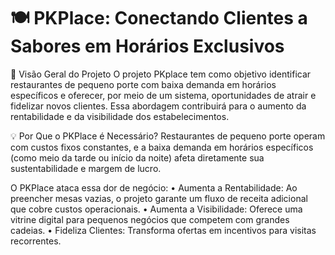 # 🍽️ PKPlace: Conectando Clientes a Sabores em Horários Exclusivos

🌟 Visão Geral do Projeto
O projeto PKplace tem como objetivo identificar restaurantes de pequeno porte com baixa demanda em horários específicos e oferecer, por meio de um sistema, oportunidades de atrair e fidelizar novos clientes. Essa abordagem contribuirá para o aumento da rentabilidade e da visibilidade dos estabelecimentos.

💡 Por Que o PKPlace é Necessário?
Restaurantes de pequeno porte operam com custos fixos constantes, e a baixa demanda em horários específicos (como meio da tarde ou início da noite) afeta diretamente sua sustentabilidade e margem de lucro.

O PKPlace ataca essa dor de negócio:
• Aumenta a Rentabilidade: Ao preencher mesas vazias, o projeto garante um fluxo de receita adicional que cobre custos operacionais.
• Aumenta a Visibilidade: Oferece uma vitrine digital para pequenos negócios que competem com grandes cadeias.
• Fideliza Clientes: Transforma ofertas em incentivos para visitas recorrentes.

